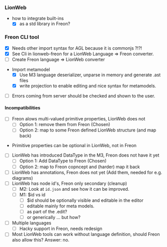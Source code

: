 ### LionWeb

- how to integrate built-ins
    - [x] as a std library in Freon?

### Freon CLI tool
- [x] Needs other import syntax for AGL because it is commonjs ?!?!
- [x] See Cli in lionweb-freon for a LionWeb Language => Freon converter.
- [ ] Create Freon language => LionWeb converter

- Import metamodel 
  - [x] Use M3 language deserializer, unparse in memory and generate .ast files
  - [x] write projection to enable editing and nice syntax for metamodels.

- [ ] Errors coming from server should be checked and shown to the user.

#### Incompatibilities

- [ ] Freon alows multi-valued primitive properties, LionWeb does not
  - [ ] Option 1: remove them from Freon (Chosen)
  - [ ] Option 2: map to some Freon defined LionWeb structure (and map back)
- Primitive properties can be optional in LionWeb, not in Freon
- [ ] LionWeb has introduced DataType in the M3, Freon does not have it yet
    - [ ] Option 1: Add DataType to Freon (Chosen)
    - [ ] Option 2: map to Freon copncept and (harder) map it back
- [ ] LionWeb has annotations, Freon does not yet (Add them, needed for e.g. diagrams)
- [ ] LionWeb has node id's, Freon only secondary (cleanup)
  - [ ] M2: Look at `id.json` and see how it can be improved.
  - [ ] M1: $id vs id
    - [ ] $id should be optionally visible and editable in the editor
    - [ ] editable mainly for meta models.
    - [ ] as part of the .edit?
    - [ ] or generically ... but how?
- [ ] Multiple languages
  - [ ] Hacky support in Freon, needs redesign
- [ ] Most LionWeb tools can work without language definition, should Freon also allow this? Answer: no.
